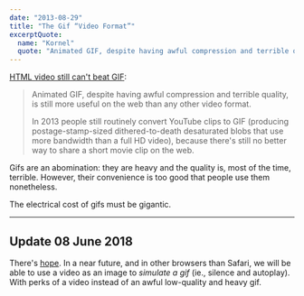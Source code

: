 ```yaml
---
date: "2013-08-29"
title: "The Gif “Video Format”"
excerptQuote:
  name: "Kornel"
  quote: "Animated GIF, despite having awful compression and terrible quality, is still more useful on the web than any other video format."
---
```


[HTML video still can't beat GIF](http://pornel.net/beat-gif-manifesto):

> Animated GIF, despite having awful compression and terrible quality, is still more useful on the web than any other video format.
>
> In 2013 people still routinely convert YouTube clips to GIF (producing postage-stamp-sized dithered-to-death desaturated blobs that use more bandwidth than a full HD video), because there's still no better way to share a short movie clip on the web.

Gifs are an abomination: they are heavy and the quality is, most of the time, terrible. However, their convenience is too good that people use them nonetheless.

The electrical cost of gifs must be gigantic.

---

## Update <span class="more">08 June 2018</span>

There's [hope](https://calendar.perfplanet.com/2017/animated-gif-without-the-gif/). In a near future, and in other browsers than Safari, we will be able to use a video as an image to _simulate a gif_ (ie., silence and autoplay). With perks of a video instead of an awful low-quality and heavy gif.
